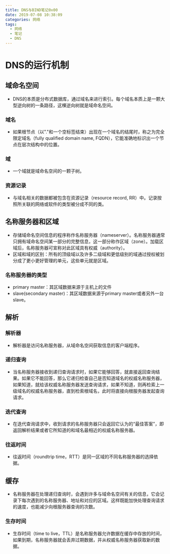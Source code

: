 ```yaml
---
title: DNS与BIND笔记0x00
date: 2019-07-08 10:38:09
categories: 网络
tags:
  - 网络
  - 笔记
  - DNS
---
```


# DNS的运行机制

## 域命名空间

- DNS的本质是分布式数据库，通过域名来进行索引。每个域名本质上是一颗大型逆向树的一条路径，这棵逆向树就是域命名空间。

### 域名

- 如果根节点（以"."和一个空标签结束）出现在一个域名的结尾时，称之为完全限定域名（fully qualified domain name, FQDN），它能准确地标识出一个节点在层次结构中的位置。

### 域

- 一个域就是域命名空间的一颗子树。

### 资源记录

- 与域名相关的数据都被包含在资源记录（resource record, RR）中。记录按照所关联的网络或软件的类型被分成不同的类。

## 名称服务器和区域

- 存储域命名空间信息的程序称作名称服务器（nameserver）。名称服务器通常只拥有域命名空间某一部分的完整信息，这一部分称作区域（zone）。加载区域后，名称服务器可宣称对此区域具有权威（authority）。
- 区域和域的区别：所有的顶级域以及许多二级域和更低级别的域通过授权被划分成了更小更好管理的单元，这些单元就是区域。

### 名称服务器的类型

- primary master：其区域数据来源于主机上的文件
- slave(secondary master)：其区域数据来源于primary master或者另外一台slave。

## 解析

### 解析器

- 解析器是访问名称服务器，从域命名空间获取信息的客户端程序。

### 递归查询

- 当名称服务器接收到递归查询请求时，如果它能够回答，就直接返回查询结果。如果它不能回答，那么它递归检查自己是否知道域名的权威名称服务器，如果知道，就给该权威名称服务器发送查询请求，如果不知道，则再检索上一级域名的权威名称服务器，直到检索根域名，此时将直接向根服务器发起查询请求。

### 迭代查询

- 在迭代查询请求中，收到请求的名称服务器只会返回它认为的“最佳答案”，即返回解析结果或者它所知道的和域名最相近的权威名称服务器。

### 往返时间

- 往返时间（roundtrip time，RTT）是同一区域的不同名称服务器的选择依据。

## 缓存

- 名称服务器在处理递归查询时，会遇到许多与域命名空间有关的信息，它会记录下每次遇到的名称服务器、地址和对应的区域。这样既能加快处理查询请求的速度，也能减少向根服务器查询的次数。

### 生存时间

- 生存时间（time to live，TTL）是名称服务器允许数据在缓存中存放的时间，如果到期，名称服务器就会丢弃过期数据，并从权威名称服务器获取新的数据。